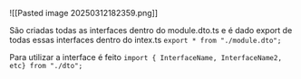 
![[Pasted image 20250312182359.png]]

São criadas todas as interfaces dentro do module.dto.ts e é dado export de todas essas interfaces dentro do intex.ts `export * from "./module.dto";`

Para utilizar a interface é feito `import { InterfaceName, InterfaceName2, etc} from "./dto";`
